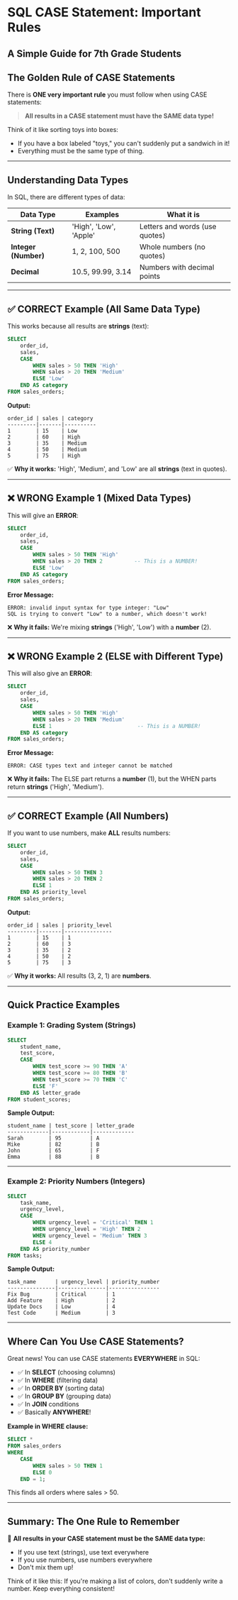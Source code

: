 # SQL CASE Statement: Important Rules
## A Simple Guide for 7th Grade Students

## The Golden Rule of CASE Statements

There is **ONE very important rule** you must follow when using CASE statements:

> **All results in a CASE statement must have the SAME data type!**

Think of it like sorting toys into boxes:
- If you have a box labeled "toys," you can't suddenly put a sandwich in it!
- Everything must be the same type of thing.

---

## Understanding Data Types

In SQL, there are different types of data:

| Data Type | Examples | What it is |
|-----------|----------|------------|
| **String (Text)** | 'High', 'Low', 'Apple' | Letters and words (use quotes) |
| **Integer (Number)** | 1, 2, 100, 500 | Whole numbers (no quotes) |
| **Decimal** | 10.5, 99.99, 3.14 | Numbers with decimal points |

---

## ✅ CORRECT Example (All Same Data Type)

This works because all results are **strings** (text):

```sql
SELECT 
    order_id,
    sales,
    CASE
        WHEN sales > 50 THEN 'High'
        WHEN sales > 20 THEN 'Medium'
        ELSE 'Low'
    END AS category
FROM sales_orders;
```

**Output:**
```
order_id | sales | category
---------|-------|----------
1        | 15    | Low
2        | 60    | High
3        | 35    | Medium
4        | 50    | Medium
5        | 75    | High
```

✅ **Why it works:** 'High', 'Medium', and 'Low' are all **strings** (text in quotes).

---

## ❌ WRONG Example 1 (Mixed Data Types)

This will give an **ERROR**:

```sql
SELECT 
    order_id,
    sales,
    CASE
        WHEN sales > 50 THEN 'High'
        WHEN sales > 20 THEN 2          -- This is a NUMBER!
        ELSE 'Low'
    END AS category
FROM sales_orders;
```

**Error Message:**
```
ERROR: invalid input syntax for type integer: "Low"
SQL is trying to convert "Low" to a number, which doesn't work!
```

❌ **Why it fails:** We're mixing **strings** ('High', 'Low') with a **number** (2).

---

## ❌ WRONG Example 2 (ELSE with Different Type)

This will also give an **ERROR**:

```sql
SELECT 
    order_id,
    sales,
    CASE
        WHEN sales > 50 THEN 'High'
        WHEN sales > 20 THEN 'Medium'
        ELSE 1                           -- This is a NUMBER!
    END AS category
FROM sales_orders;
```

**Error Message:**
```
ERROR: CASE types text and integer cannot be matched
```

❌ **Why it fails:** The ELSE part returns a **number** (1), but the WHEN parts return **strings** ('High', 'Medium').

---

## ✅ CORRECT Example (All Numbers)

If you want to use numbers, make **ALL** results numbers:

```sql
SELECT 
    order_id,
    sales,
    CASE
        WHEN sales > 50 THEN 3
        WHEN sales > 20 THEN 2
        ELSE 1
    END AS priority_level
FROM sales_orders;
```

**Output:**
```
order_id | sales | priority_level
---------|-------|---------------
1        | 15    | 1
2        | 60    | 3
3        | 35    | 2
4        | 50    | 2
5        | 75    | 3
```

✅ **Why it works:** All results (3, 2, 1) are **numbers**.

---

## Quick Practice Examples

### Example 1: Grading System (Strings)

```sql
SELECT 
    student_name,
    test_score,
    CASE
        WHEN test_score >= 90 THEN 'A'
        WHEN test_score >= 80 THEN 'B'
        WHEN test_score >= 70 THEN 'C'
        ELSE 'F'
    END AS letter_grade
FROM student_scores;
```

**Sample Output:**
```
student_name | test_score | letter_grade
-------------|------------|-------------
Sarah        | 95         | A
Mike         | 82         | B
John         | 65         | F
Emma         | 88         | B
```

---

### Example 2: Priority Numbers (Integers)

```sql
SELECT 
    task_name,
    urgency_level,
    CASE
        WHEN urgency_level = 'Critical' THEN 1
        WHEN urgency_level = 'High' THEN 2
        WHEN urgency_level = 'Medium' THEN 3
        ELSE 4
    END AS priority_number
FROM tasks;
```

**Sample Output:**
```
task_name      | urgency_level | priority_number
---------------|---------------|----------------
Fix Bug        | Critical      | 1
Add Feature    | High          | 2
Update Docs    | Low           | 4
Test Code      | Medium        | 3
```

---

## Where Can You Use CASE Statements?

Great news! You can use CASE statements **EVERYWHERE** in SQL:

- ✅ In **SELECT** (choosing columns)
- ✅ In **WHERE** (filtering data)
- ✅ In **ORDER BY** (sorting data)
- ✅ In **GROUP BY** (grouping data)
- ✅ In **JOIN** conditions
- ✅ Basically **ANYWHERE**!

**Example in WHERE clause:**
```sql
SELECT *
FROM sales_orders
WHERE 
    CASE
        WHEN sales > 50 THEN 1
        ELSE 0
    END = 1;
```

This finds all orders where sales > 50.

---

## Summary: The One Rule to Remember

📌 **All results in your CASE statement must be the SAME data type:**
- If you use text (strings), use text everywhere
- If you use numbers, use numbers everywhere
- Don't mix them up!

Think of it like this: If you're making a list of colors, don't suddenly write a number. Keep everything consistent!
